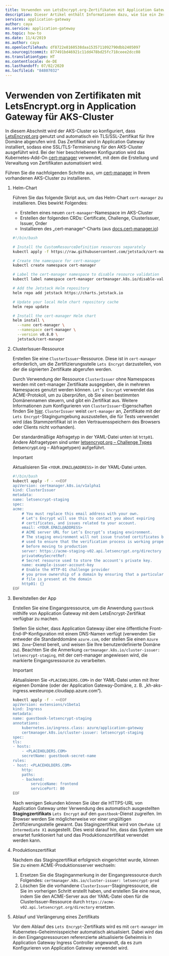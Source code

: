 ```yaml
---
title: Verwenden von LetsEncrypt.org-Zertifikaten mit Application Gateway
description: Dieser Artikel enthält Informationen dazu, wie Sie ein Zertifikat von LetsEncrypt.org abrufen und in Ihrer Application Gateway-Instanz für AKS-Cluster verwenden.
services: application-gateway
author: caya
ms.service: application-gateway
ms.topic: how-to
ms.date: 11/4/2019
ms.author: caya
ms.openlocfilehash: df8722e8160538daa1535711092790dbb2405097
ms.sourcegitcommit: 877491bd46921c11dd478bd25fc718ceee2dcc08
ms.translationtype: HT
ms.contentlocale: de-DE
ms.lasthandoff: 07/02/2020
ms.locfileid: "84807032"
---
```

# <a name="use-certificates-with-letsencryptorg-on-application-gateway-for-aks-clusters"></a>Verwenden von Zertifikaten mit LetsEncrypt.org in Application Gateway für AKS-Cluster

In diesem Abschnitt wird der AKS-Cluster so konfiguriert, dass [LetsEncrypt.org](https://letsencrypt.org/) genutzt und automatisch ein TLS/SSL-Zertifikat für Ihre Domäne abgerufen wird. Das Zertifikat wird in Application Gateway installiert, sodass eine SSL/TLS-Terminierung für den AKS-Cluster ausgeführt wird. Bei der hier beschriebenen Konfiguration wird das Kubernetes-Add-On [cert-manager](https://github.com/jetstack/cert-manager) verwendet, mit dem die Erstellung und Verwaltung von Zertifikaten automatisiert wird.

Führen Sie die nachfolgenden Schritte aus, um [cert-manager](https://docs.cert-manager.io) in Ihrem vorhandenen AKS-Cluster zu installieren.

1. Helm-Chart

    Führen Sie das folgende Skript aus, um das Helm-Chart `cert-manager` zu installieren. Dies bewirkt Folgendes:

    - Erstellen eines neuen `cert-manager`-Namespace im AKS-Cluster
    - Erstellen der folgenden CRDs: Certificate, Challenge, ClusterIssuer, Issuer, Order
    - Installieren des „cert-manager“-Charts (aus [docs.cert-manager.io](https://docs.cert-manager.io/en/latest/getting-started/install/kubernetes.html#steps))

    ```bash
    #!/bin/bash

    # Install the CustomResourceDefinition resources separately
    kubectl apply -f https://raw.githubusercontent.com/jetstack/cert-manager/release-0.8/deploy/manifests/00-crds.yaml

    # Create the namespace for cert-manager
    kubectl create namespace cert-manager

    # Label the cert-manager namespace to disable resource validation
    kubectl label namespace cert-manager certmanager.k8s.io/disable-validation=true

    # Add the Jetstack Helm repository
    helm repo add jetstack https://charts.jetstack.io

    # Update your local Helm chart repository cache
    helm repo update

    # Install the cert-manager Helm chart
    helm install \
      --name cert-manager \
      --namespace cert-manager \
      --version v0.8.0 \
      jetstack/cert-manager
    ```

2. ClusterIssuer-Ressource

    Erstellen Sie eine `ClusterIssuer`-Ressource. Diese ist in `cert-manager` erforderlich, um die Zertifizierungsstelle `Lets Encrypt` darzustellen, von der die signierten Zertifikate abgerufen werden.

    Durch Verwendung der Ressource `ClusterIssuer` ohne Namespaces werden mit cert-manager Zertifikate ausgegeben, die in mehreren Namespaces genutzt werden können. `Let’s Encrypt` verwendet das ACME-Protokoll, um zu überprüfen, ob Sie einen bestimmten Domänennamen steuern, und gibt ein Zertifikat aus. Weitere Informationen zum Konfigurieren von `ClusterIssuer`-Eigenschaften finden Sie [hier](https://docs.cert-manager.io/en/latest/tasks/issuers/index.html). `ClusterIssuer` weist `cert-manager` an, Zertifikate mit der `Lets Encrypt`-Stagingumgebung auszustellen, die für Tests verwendet wird (das Stammzertifikat ist in den Vertrauensspeichern des Browsers oder Clients nicht vorhanden).

    Der standardmäßige Abfragetyp in der YAML-Datei unten ist `http01`. Andere Abfragetypen sind unter [letsencrypt.org – Challenge Types](https://letsencrypt.org/docs/challenge-types/) (letsencrypt.org – Abfragetypen) aufgeführt.

    > [!IMPORTANT] 
    > Aktualisieren Sie `<YOUR.EMAIL@ADDRESS>` in der YAML-Datei unten.

    ```bash
    #!/bin/bash
    kubectl apply -f - <<EOF
    apiVersion: certmanager.k8s.io/v1alpha1
    kind: ClusterIssuer
    metadata:
    name: letsencrypt-staging
    spec:
    acme:
        # You must replace this email address with your own.
        # Let's Encrypt will use this to contact you about expiring
        # certificates, and issues related to your account.
        email: <YOUR.EMAIL@ADDRESS>
        # ACME server URL for Let’s Encrypt’s staging environment.
        # The staging environment will not issue trusted certificates but is
        # used to ensure that the verification process is working properly
        # before moving to production
        server: https://acme-staging-v02.api.letsencrypt.org/directory
        privateKeySecretRef:
        # Secret resource used to store the account's private key.
        name: example-issuer-account-key
        # Enable the HTTP-01 challenge provider
        # you prove ownership of a domain by ensuring that a particular
        # file is present at the domain
        http01: {}
    EOF
    ```

3. Bereitstellen der App

    Erstellen Sie eine Eingangsressource, um die Anwendung `guestbook` mithilfe von Application Gateway mit dem LetsEncrypt-Zertifikat verfügbar zu machen.

    Stellen Sie sicher, dass Application Gateway über eine öffentliche Front-End-IP-Konfiguration mit einem DNS-Namen verfügt (verwenden Sie entweder die Standarddomäne `azure.com`, oder stellen Sie einen `Azure DNS Zone`-Dienst bereit, und weisen Sie Ihre benutzerdefinierte Domäne zu).
    Beachten Sie die Anmerkung `certmanager.k8s.io/cluster-issuer: letsencrypt-staging`, mit der cert-manager angewiesen wird, die markierte Eingangsressource zu verarbeiten.

    > [!IMPORTANT] 
    > Aktualisieren Sie `<PLACEHOLDERS.COM>` in der YAML-Datei unten mit Ihrer eigenen Domäne (oder der Application Gateway-Domäne, z. B. „kh-aks-ingress.westeurope.cloudapp.azure.com“).

    ```bash
    kubectl apply -f - <<EOF
    apiVersion: extensions/v1beta1
    kind: Ingress
    metadata:
    name: guestbook-letsencrypt-staging
    annotations:
        kubernetes.io/ingress.class: azure/application-gateway
        certmanager.k8s.io/cluster-issuer: letsencrypt-staging
    spec:
    tls:
    - hosts:
        - <PLACEHOLDERS.COM>
        secretName: guestbook-secret-name
    rules:
    - host: <PLACEHOLDERS.COM>
        http:
        paths:
        - backend:
            serviceName: frontend
            servicePort: 80
    EOF
    ```

    Nach wenigen Sekunden können Sie über die HTTPS-URL von Application Gateway unter Verwendung des automatisch ausgestellten **Stagingzertifikats** `Lets Encrypt` auf den `guestbook`-Dienst zugreifen.
    Im Browser werden Sie möglicherweise vor einer ungültigen Zertifizierungsstelle gewarnt. Das Stagingzertifikat wird von `CN=Fake LE Intermediate X1` ausgestellt. Dies weist darauf hin, dass das System wie erwartet funktioniert hat und das Produktionszertifikat verwendet werden kann.

4. Produktionszertifikat

    Nachdem das Stagingzertifikat erfolgreich eingerichtet wurde, können Sie zu einem ACME-Produktionsserver wechseln:
    1. Ersetzen Sie die Staginganmerkung in der Eingangsressource durch Folgendes: `certmanager.k8s.io/cluster-issuer: letsencrypt-prod`
    1. Löschen Sie die vorhandene `ClusterIssuer`-Stagingressource, die Sie im vorherigen Schritt erstellt haben, und erstellen Sie eine neue, indem Sie den ACME-Server aus der YAML-Datei oben für die ClusterIssuer-Ressource durch `https://acme-v02.api.letsencrypt.org/directory` ersetzen.

5. Ablauf und Verlängerung eines Zertifikats

    Vor dem Ablauf des `Lets Encrypt`-Zertifikats wird es mit `cert-manager` im Kubernetes-Geheimnisspeicher automatisch aktualisiert. Dabei wird das in den Eingangsressourcen referenzierte aktualisierte Geheimnis in Application Gateway Ingress Controller angewandt, da es zum Konfigurieren von Application Gateway verwendet wird.
